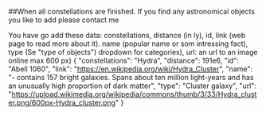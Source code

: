 ##When all constellations are finished. If you find any astronomical objects you like to add please contact me

You have go add these data: constellations, distance (in ly), id, link (web page to read more about it). name (popular name or som intressing fact), type (Se "type of objects")
dropdown for categories), url: an url to an image online max 600 px)
    {
      "constellations": "Hydra",
      "distance": 191e6,
      "id": "Abell 1060",
      "link": "https://en.wikipedia.org/wiki/Hydra_Cluster",
      "name": "- contains 157 bright galaxies. Spans about ten million light-years and has an unusually high proportion of dark matter",
      "type": "Cluster galaxy",
      "url": "https://upload.wikimedia.org/wikipedia/commons/thumb/3/33/Hydra_cluster.png/600px-Hydra_cluster.png"
    }
